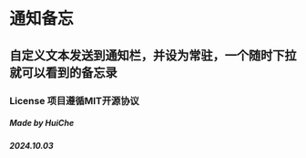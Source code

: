 # **通知备忘**
## 自定义文本发送到通知栏，并设为常驻，一个随时下拉就可以看到的备忘录

### License 项目遵循MIT开源协议

##### Made by HuiChe
##### 2024.10.03


